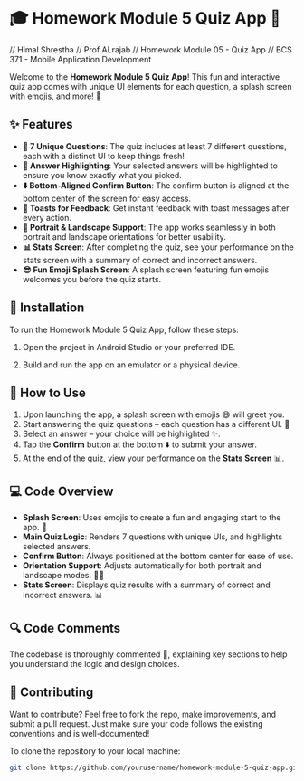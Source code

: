 # 🎓 Homework Module 5 Quiz App 📱

// Himal Shrestha 
// Prof ALrajab
// Homework Module 05 - Quiz App
// BCS 371 - Mobile Application Development

Welcome to the **Homework Module 5 Quiz App**! This fun and interactive quiz app comes with unique UI elements for each question, a splash screen with emojis, and more! 🎉

## ✨ Features

- **🧠 7 Unique Questions**: The quiz includes at least 7 different questions, each with a distinct UI to keep things fresh!
- **🎯 Answer Highlighting**: Your selected answers will be highlighted to ensure you know exactly what you picked.
- **⬇️ Bottom-Aligned Confirm Button**: The confirm button is aligned at the bottom center of the screen for easy access.
- **🔔 Toasts for Feedback**: Get instant feedback with toast messages after every action.
- **📱 Portrait & Landscape Support**: The app works seamlessly in both portrait and landscape orientations for better usability.
- **📊 Stats Screen**: After completing the quiz, see your performance on the stats screen with a summary of correct and incorrect answers.
- **😎 Fun Emoji Splash Screen**: A splash screen featuring fun emojis welcomes you before the quiz starts.

## 📲 Installation

To run the Homework Module 5 Quiz App, follow these steps:

1. Open the project in Android Studio or your preferred IDE.

2. Build and run the app on an emulator or a physical device.

## 🚀 How to Use

1. Upon launching the app, a splash screen with emojis 😄 will greet you.
2. Start answering the quiz questions – each question has a different UI. 🎨
3. Select an answer – your choice will be highlighted ✨.
4. Tap the **Confirm** button at the bottom ⬇️ to submit your answer.
5. At the end of the quiz, view your performance on the **Stats Screen** 📊.


## 💻 Code Overview

- **Splash Screen**: Uses emojis to create a fun and engaging start to the app. 🎉
- **Main Quiz Logic**: Renders 7 questions with unique UIs, and highlights selected answers.
- **Confirm Button**: Always positioned at the bottom center for ease of use.
- **Orientation Support**: Adjusts automatically for both portrait and landscape modes. 📱🔄
- **Stats Screen**: Displays quiz results with a summary of correct and incorrect answers. 📊

## 🔍 Code Comments

The codebase is thoroughly commented 📝, explaining key sections to help you understand the logic and design choices.

## 🤝 Contributing

Want to contribute? Feel free to fork the repo, make improvements, and submit a pull request. Just make sure your code follows the existing conventions and is well-documented!

To clone the repository to your local machine:
```bash
git clone https://github.com/yourusername/homework-module-5-quiz-app.git
